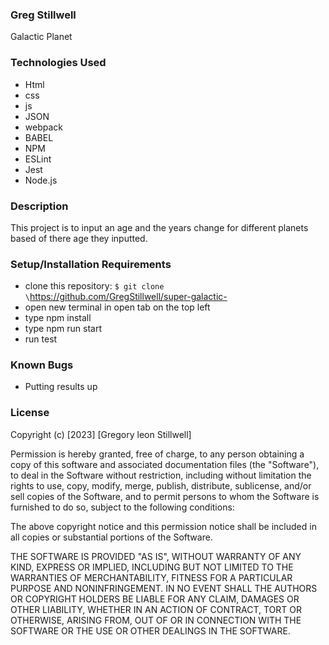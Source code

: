 ### Greg Stillwell
Galactic Planet 

### Technologies Used
- Html
- css
- js
- JSON
- webpack
- BABEL
- NPM
- ESLint
- Jest
- Node.js

### Description
This project is to input an age and the years change for different planets based of there age they inputted.

### Setup/Installation Requirements
- clone this repository: `$ git clone \`https://github.com/GregStillwell/super-galactic-
- open new terminal in open tab on the top left
- type npm install
- type npm run start
- run test


### Known Bugs
- Putting results up



### License

Copyright (c) [2023] [Gregory leon Stillwell]

Permission is hereby granted, free of charge, to any person obtaining a copy of this software and associated documentation files (the "Software"), to deal in the Software without restriction, including without limitation the rights to use, copy, modify, merge, publish, distribute, sublicense, and/or sell copies of the Software, and to permit persons to whom the Software is furnished to do so, subject to the following conditions:

The above copyright notice and this permission notice shall be included in all copies or substantial portions of the Software.

THE SOFTWARE IS PROVIDED "AS IS", WITHOUT WARRANTY OF ANY KIND, EXPRESS OR IMPLIED, INCLUDING BUT NOT LIMITED TO THE WARRANTIES OF MERCHANTABILITY, FITNESS FOR A PARTICULAR PURPOSE AND NONINFRINGEMENT. IN NO EVENT SHALL THE AUTHORS OR COPYRIGHT HOLDERS BE LIABLE FOR ANY CLAIM, DAMAGES OR OTHER LIABILITY, WHETHER IN AN ACTION OF CONTRACT, TORT OR OTHERWISE, ARISING FROM, OUT OF OR IN CONNECTION WITH THE SOFTWARE OR THE USE OR OTHER DEALINGS IN THE SOFTWARE.